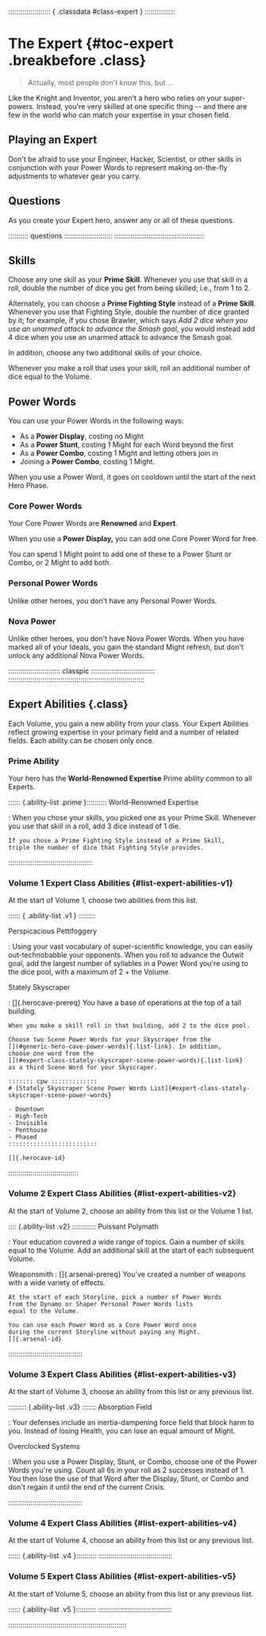 ::::::::::::::::::::: { .classdata #class-expert } :::::::::::::::
# The Expert {#toc-expert .breakbefore .class}

> Actually, most people don't know this, but ...

Like the Knight and Inventor, you aren't a hero who relies on your
super-powers. Instead, you're very skilled at one specific thing --
and there are few in the world who can match your expertise in your chosen field.

## Playing an Expert

Don't be afraid to use your Engineer, Hacker, Scientist, or
other skills in conjunction with your Power Words to represent
making on-the-fly adjustments to whatever gear you carry.

## Questions

As you create your Expert hero, answer any or all of these questions.

:::::::::: questions ::::::::::::::::::::::::
:::::::::::::::::::::::::::::::::::::::::::::

## Skills

Choose any one skill as your **Prime Skill**. Whenever you use that
skill in a roll, double the number of dice you get from being skilled;
i.e., from 1 to 2.

Alternately, you can choose a **Prime Fighting Style** instead of a
**Prime Skill**. Whenever you use that Fighting Style, double the number
of dice granted by it; for example, if you chose Brawler, which says *Add 2 dice when you use an unarmed attack to advance the Smash goal*, you would instead add 4 dice when you use an unarmed attack to advance the Smash goal.

In addition, choose any two additional skills of your choice.

Whenever you make a roll that uses your skill, roll an additional number of 
dice equal to the Volume.

## Power Words

You can use your Power Words in the following ways:

- As a **Power Display**, costing no Might
- As a **Power Stunt**, costing 1 Might for each Word beyond the first
- As a **Power Combo**, costing 1 Might and letting others join in
- Joining a **Power Combo**, costing 1 Might.

When you use a Power Word, it goes on cooldown until the start of
the next Hero Phase.

### Core Power Words

Your Core Power Words are **Renowned** and **Expert**.

When you use a **Power Display,** you can add one Core Power Word for free.

You can spend 1 Might point to add one of these to a Power Stunt or Combo,
or 2 Might to add both.

### Personal Power Words

Unlike other heroes, you don't have any Personal Power Words.

### Nova Power

Unlike other heroes, you don't have Nova Power Words. When you have
marked all of your Ideals, you gain the standard Might refresh, 
but don't unlock any additional Nova Power Words.

:::::::::::::::::::::::::: classpic ::::::::::::::::::::::::::::::::
::::::::::::::::::::::::::::::::::::::::::::::::::::::::::::::::::::

## Expert Abilities {.class}

Each Volume, you gain a new ability from your class.
Your Expert Abilities reflect growing expertise in your primary field
and a number of related fields.  Each ability can be chosen only once.

### Prime Ability

Your hero has the **World-Renowned Expertise** Prime ability common 
to all Experts.

:::::: {.ability-list .prime }::::::::::
World-Renowned Expertise

:   When you chose your skills, you picked one as your
    Prime Skill. Whenever you use that skill in a roll,
    add 3 dice instead of 1 die.

    If you chose a Prime Fighting Style instead of a Prime Skill,
    triple the number of dice that Fighting Style provides.

::::::::::::::::::::::::::::::::::::::::::

### Volume 1 Expert Class Abilities {#list-expert-abilities-v1}

At the start of Volume 1, choose two abilities from this list.

:::::: { .ability-list .v1 } ::::::::

Perspicacious Pettifoggery

:   Using your vast vocabulary of super-scientific knowledge, you can 
    easily out-technobabble your opponents. When you roll to advance
    the Outwit goal, add the largest number of syllables in a Power
    Word you're using to the dice pool, with a maximum of 2 + the Volume.

Stately Skyscraper

:   []{.herocave-prereq}
    You have a base of operations at the top of a tall building.

    When you make a skill roll in that building, add 2 to the dice pool.

    Choose two Scene Power Words for your Skyscraper from the
    [](#generic-hero-cave-power-words){.list-link}. In addition,
    choose one word from the
    [](#expert-class-stately-skyscraper-scene-power-words){.list-link}
    as a third Scene Word for your Skyscraper.

    ::::::: cpw :::::::::::::
    # [Stately Skyscraper Scene Power Words List]{#expert-class-stately-skyscraper-scene-power-words}

    - Downtown
    - High-Tech
    - Invisible
    - Penthouse
    - Phased
    :::::::::::::::::::::::::

    []{.herocave-id}

:::::::::::::::::::::::::::::::::::

### Volume 2 Expert Class Abilities {#list-expert-abilities-v2}

At the start of Volume 2, choose an ability from this list or the Volume 1 list.

:::: {.ability-list .v2} ::::::::::::
Puissant Polymath

:   Your education covered a wide range of topics.  Gain a number of 
    skills equal to the Volume. Add an additional skill at the 
    start of each subsequent Volume.

Weaponsmith
:   []{.arsenal-prereq}
    You've created a number of weapons with a wide variety of effects.

    At the start of each Storyline, pick a number of Power Words
    from the Dynamo or Shaper Personal Power Words lists
    equal to the Volume.

    You can use each Power Word as a Core Power Word once
    during the current Storyline without paying any Might.
    []{.arsenal-id}

:::::::::::::::::::::::::::::::::::::

### Volume 3 Expert Class Abilities {#list-expert-abilities-v3}

At the start of Volume 3, choose an ability from this list or any previous list.

::::::::: {.ability-list .v3} :::::::
Absorption Field

:   Your defenses include an inertia-dampening force field
    that block harm to you. Instead of losing Health, you can
    lose an equal amount of Might.

Overclocked Systems

:   When you use a Power Display, Stunt, or Combo, choose one
    of the Power Words you're using. Count all 6s in your roll
    as 2 successes instead of 1. You then lose the use of that
    Word after the Display, Stunt, or Combo and don't regain
    it until the end of the current Crisis.

:::::::::::::::::::::::::::::::::::::


### Volume 4 Expert Class Abilities {#list-expert-abilities-v4}

At the start of Volume 4, choose an ability from this list or any previous list.

:::::: {.ability-list .v4 }::::::::::
:::::::::::::::::::::::::::::::::::::

### Volume 5 Expert Class Abilities {#list-expert-abilities-v5}

At the start of Volume 5, choose an ability from this list or any previous list.

:::::: {.ability-list .v5 }::::::::::
:::::::::::::::::::::::::::::::::::::

:::::::::::::::::::::::::::::::::::::::::::::::::::::::::::
